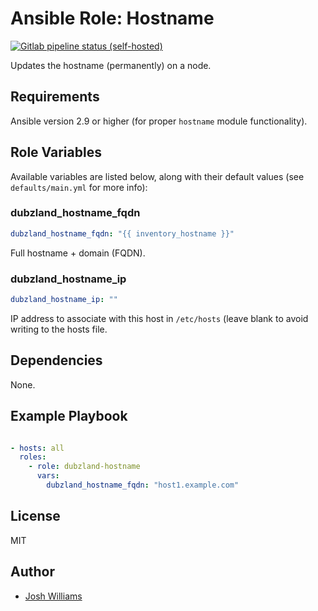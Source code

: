 # Ansible Role: Hostname
[![Gitlab pipeline status (self-hosted)](https://git.dubzland.net/dubzland/ansible-role-hostname/badges/master/pipeline.svg)](https://git.dubzland.net/dubzland/ansible-role-hostname)

Updates the hostname (permanently) on a node.

## Requirements

Ansible version 2.9 or higher (for proper `hostname` module functionality).

## Role Variables

Available variables are listed below, along with their default values (see
    `defaults/main.yml` for more info):

### dubzland_hostname_fqdn

```yaml
dubzland_hostname_fqdn: "{{ inventory_hostname }}"
```

Full hostname + domain (FQDN).

### dubzland_hostname_ip

```yaml
dubzland_hostname_ip: ""
```

IP address to associate with this host in `/etc/hosts` (leave blank to avoid
writing to the hosts file.

## Dependencies

None.

## Example Playbook

```yaml

- hosts: all
  roles:
    - role: dubzland-hostname
      vars:
        dubzland_hostname_fqdn: "host1.example.com"
```

## License

MIT

## Author

* [Josh Williams](https://codingprime.com)
